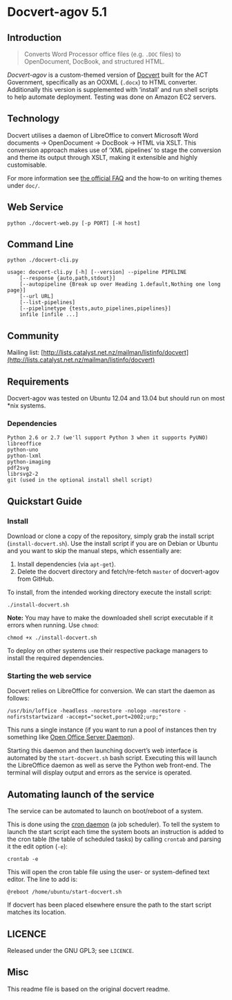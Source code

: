 Docvert-agov 5.1
===============

Introduction
------------

> Converts Word Processor office files (e.g. `.DOC` files) to OpenDocument, DocBook, and structured HTML.

*Docvert-agov* is a custom-themed version of [Docvert](http://docvert.com/) built for the ACT Government, specifically as an OOXML (`.docx`) to HTML converter. Additionally this version is supplemented with ‘install’ and run shell scripts to help automate deployment. Testing was done on Amazon EC2 servers.

Technology
----------

Docvert utilises a daemon of LibreOffice to convert Microsoft Word documents → OpenDocument → DocBook → HTML via XSLT. This conversion approach makes use of ‘XML pipelines’ to stage the conversion and theme its output through XSLT, making it extensible and highly customisable.

For more information see [the official FAQ](http://static.holloway.co.nz/docvert/faq.html#xml-pipelines) and the how-to on writing themes under `doc/`.


Web Service
-----------

    python ./docvert-web.py [-p PORT] [-H host]


Command Line
------------

    python ./docvert-cli.py

    usage: docvert-cli.py [-h] [--version] --pipeline PIPELINE
        [--response {auto,path,stdout}]
        [--autopipeline {Break up over Heading 1.default,Nothing one long page}]
        [--url URL]
        [--list-pipelines]
        [--pipelinetype {tests,auto_pipelines,pipelines}]
        infile [infile ...]


Community
---------

Mailing list: [http://lists.catalyst.net.nz/mailman/listinfo/docvert](http://lists.catalyst.net.nz/mailman/listinfo/docvert)


Requirements
------------

Docvert-agov was tested on Ubuntu 12.04 and 13.04 but should run on most *nix systems.

### Dependencies

    Python 2.6 or 2.7 (we'll support Python 3 when it supports PyUNO)
    libreoffice
    python-uno
    python-lxml
    python-imaging
    pdf2svg
    librsvg2-2
    git (used in the optional install shell script)

Quickstart Guide
----------------

### Install

Download or clone a copy of the repository, simply grab the install script (`install-docvert.sh`). Use the install script if you are on Debian or Ubuntu and you want to skip the manual steps, which essentially are:

1. Install dependencies (via `apt-get`).
2. Delete the docvert directory and fetch/re-fetch `master` of docvert-agov from GitHub.

To install, from the intended working directory execute the install script:

    ./install-docvert.sh

**Note:** You may have to make the downloaded shell script executable if it errors when running. Use `chmod`:

    chmod +x ./install-docvert.sh

To deploy on other systems use their respective package managers to install the required dependencies.

### Starting the web service

Docvert relies on LibreOffice for conversion. We can start the daemon as follows:

    /usr/bin/loffice -headless -norestore -nologo -norestore -nofirststartwizard -accept="socket,port=2002;urp;"

This runs a single instance (if you want to run a pool of instances then try something like [Open Office Server Daemon](http://oodaemon.sourceforge.net/)).

Starting this daemon and then launching docvert’s web interface is automated by the `start-docvert.sh` bash script. Executing this will launch the LibreOffice daemon as well as serve the Python web front-end. The terminal will display output and errors as the service is operated.


Automating launch of the service
--------------------------------

The service can be automated to launch on boot/reboot of a system.

This is done using the [cron daemon](https://en.wikipedia.org/wiki/Crontab) (a job scheduler). To tell the system to launch the start script each time the system boots an instruction is added to the cron table (the table of scheduled tasks) by calling `crontab` and parsing it the edit option (`-e`):

	crontab -e

This will open the cron table file using the user- or system-defined text editor. The line to add is:

	@reboot /home/ubuntu/start-docvert.sh

If docvert has been placed elsewhere ensure the path to the start script matches its location.


LICENCE
-------
Released under the GNU GPL3; see `LICENCE`.


Misc
----

This readme file is based on the original docvert readme.